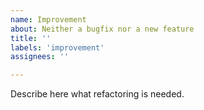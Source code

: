 ```yaml
---
name: Improvement
about: Neither a bugfix nor a new feature
title: ''
labels: 'improvement'
assignees: ''

---
```


Describe here what refactoring is needed.
